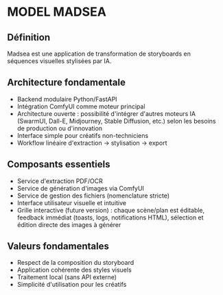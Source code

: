 # MODEL MADSEA

## Définition
Madsea est une application de transformation de storyboards en séquences visuelles stylisées par IA.

## Architecture fondamentale
- Backend modulaire Python/FastAPI
- Intégration ComfyUI comme moteur principal
- Architecture ouverte : possibilité d'intégrer d'autres moteurs IA (SwarmUI, Dall-E, Midjourney, Stable Diffusion, etc.) selon les besoins de production ou d'innovation
- Interface simple pour créatifs non-techniciens
- Workflow linéaire d'extraction → stylisation → export

## Composants essentiels
- Service d'extraction PDF/OCR
- Service de génération d'images via ComfyUI
- Service de gestion des fichiers (nomenclature stricte)
- Interface utilisateur visuelle et intuitive
- Grille interactive (future version) : chaque scène/plan est éditable, feedback immédiat (toasts, logs, notifications HTML), sélection et édition directe des images à générer

## Valeurs fondamentales
- Respect de la composition du storyboard
- Application cohérente des styles visuels
- Traitement local (sans API externe)
- Simplicité d'utilisation pour les créatifs